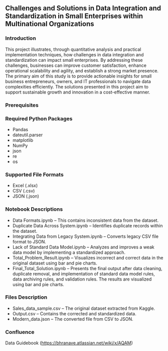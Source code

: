 ## Challenges and Solutions in Data Integration and Standardization in Small Enterprises within Multinational Organizations

### Introduction

This project illustrates, through quantitative analysis and practical implementation techniques, how challenges in data integration and standardization can impact small enterprises. By addressing these challenges, businesses can improve customer satisfaction, enhance operational scalability and agility, and establish a strong market presence.
The primary aim of this study is to provide actionable insights for small business entrepreneurs, owners, and IT professionals to navigate data complexities efficiently. The solutions presented in this project aim to support sustainable growth and innovation in a cost-effective manner.

### Prerequisites

### Required Python Packages

* Pandas
* dateutil.parser
* matplotlib
* NumPy
* json
* re
* os

### Supported File Formats

* Excel (.xlsx)
* CSV (.csv)
* JSON (.json)
  
### Notebook Descriptions

* Data Formats.ipynb – This contains inconsistent data from the dataset.
* Duplicate Data Across System.ipynb – Identifies duplicate records within the dataset.
* Integrating Data from Legacy System.ipynb – Converts legacy CSV file format to JSON.
* Lack of Standard Data Model.ipynb – Analyzes and improves a weak data model by implementing a standardized approach.
* Total_Problem_Result.ipynb – Visualizes incorrect and correct data in the original dataset using bar and pie charts.
* Final_Total_Solution.ipynb – Presents the final output after data cleaning, duplicate removal, and implementation of standard data model rules, data archiving rules, and validation rules. The results are visualized using bar and pie charts.

### Files Description

* Sales_data_sample.csv – The original dataset extracted from Kaggle.
* Output.csv – Contains the corrected and standardized data.
* Modern_data.json – The converted file from CSV to JSON.

  
### Confluence
Data Guidebook
(https://bhranave.atlassian.net/wiki/x/AQAM)
